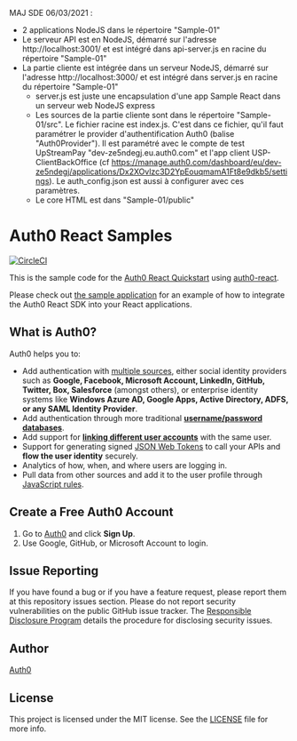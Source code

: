 MAJ SDE 06/03/2021 :
 - 2 applications NodeJS dans le répertoire "Sample-01"
 - Le serveur API est en NodeJS, démarré sur l'adresse http://localhost:3001/ et est intégré dans api-server.js en racine du répertoire "Sample-01"
 - La partie cliente est intégrée dans un serveur NodeJS, démarré sur l'adresse http://localhost:3000/ et est intégré dans server.js en racine du répertoire "Sample-01"
    * server.js est juste une encapsulation d'une app Sample React dans un serveur web NodeJS express
    * Les sources de la partie cliente sont dans le répertoire "Sample-01/src". Le fichier racine est index.js. C'est dans ce fichier, qu'il faut paramétrer le provider d'authentification Auth0 (balise "Auth0Provider"). Il est paramétré avec le compte de test UpStreamPay "dev-ze5ndegj.eu.auth0.com" et l'app client USP-ClientBackOffice (cf https://manage.auth0.com/dashboard/eu/dev-ze5ndegj/applications/Dx2XOvlzc3D2YpEouqmamA1Ft8e9dkb5/settings). Le auth_config.json est aussi à configurer avec ces paramètres.
    * Le core HTML est dans "Sample-01/public"

# Auth0 React Samples

[![CircleCI](https://circleci.com/gh/auth0-samples/auth0-react-samples.svg?style=svg)](https://circleci.com/gh/auth0-samples/auth0-react-samples)

This is the sample code for the [Auth0 React Quickstart](https://auth0.com/docs/quickstart/spa/react) using [auth0-react](https://github.com/auth0/auth0-react).

Please check out [the sample application](./Sample-01) for an example of how to integrate the Auth0 React SDK into your React applications.

## What is Auth0?

Auth0 helps you to:

* Add authentication with [multiple sources](https://auth0.com/docs/identityproviders), either social identity providers such as **Google, Facebook, Microsoft Account, LinkedIn, GitHub, Twitter, Box, Salesforce** (amongst others), or enterprise identity systems like **Windows Azure AD, Google Apps, Active Directory, ADFS, or any SAML Identity Provider**.
* Add authentication through more traditional **[username/password databases](https://auth0.com/docs/connections/database/custom-db)**.
* Add support for **[linking different user accounts](https://auth0.com/docs/users/user-account-linking)** with the same user.
* Support for generating signed [JSON Web Tokens](https://auth0.com/docs/tokens/json-web-tokens) to call your APIs and **flow the user identity** securely.
* Analytics of how, when, and where users are logging in.
* Pull data from other sources and add it to the user profile through [JavaScript rules](https://auth0.com/docs/rules).

## Create a Free Auth0 Account

1. Go to [Auth0](https://auth0.com) and click **Sign Up**.
2. Use Google, GitHub, or Microsoft Account to login.

## Issue Reporting

If you have found a bug or if you have a feature request, please report them at this repository issues section. Please do not report security vulnerabilities on the public GitHub issue tracker. The [Responsible Disclosure Program](https://auth0.com/responsible-disclosure-policy) details the procedure for disclosing security issues.

## Author

[Auth0](https://auth0.com)

## License

This project is licensed under the MIT license. See the [LICENSE](./LICENSE) file for more info.

